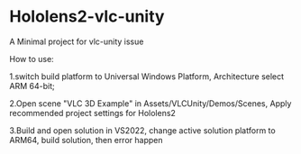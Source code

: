 # Hololens2-vlc-unity
A Minimal project for vlc-unity issue

How to use:

1.switch build platform to Universal Windows Platform, Architecture select ARM 64-bit;

2.Open scene "VLC 3D Example" in Assets/VLCUnity/Demos/Scenes, Apply recommended project settings for Hololens2

3.Build and open solution in VS2022, change active solution platform to ARM64, build solution, then error happen

